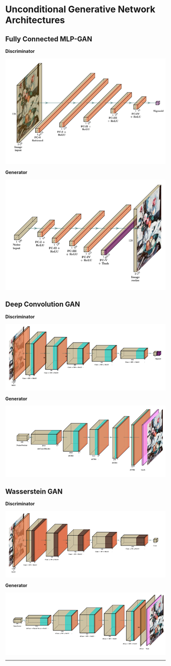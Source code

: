 # Unconditional Generative Network Architectures

## Fully Connected MLP-GAN

**Discriminator**

![](../../assets/mlp_discriminator.png)

**Generator**

![](../../assets/mlp_generator.png)

## Deep Convolution GAN

**Discriminator**

![](../../assets/dc_discriminator.png)

**Generator**

![](../../assets/dc_generator.png)

## Wasserstein GAN

**Discriminator**

![](../../assets/wgan_discriminator.png)

**Generator**

![](../../assets/wgan_generator.png)

***
